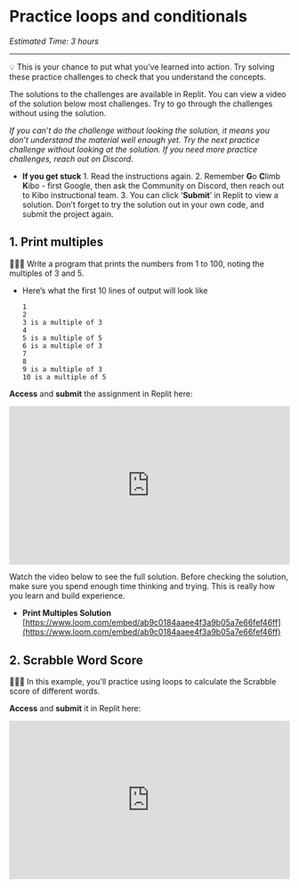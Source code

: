 # Practice loops and conditionals

_Estimated Time: 3 hours_

---

<aside>

💡 This is your chance to put what you’ve learned into action. Try solving these practice challenges to check that you understand the concepts.

The solutions to the challenges are available in Replit. You can view a video of the solution below most challenges. Try to go through the challenges without using the solution.

_If you can’t do the challenge without looking the solution, it means you don’t understand the material well enough yet. Try the next practice challenge without looking at the solution. If you need more practice challenges, reach out on Discord._

- **If you get stuck** 1. Read the instructions again. 2. Remember **G**o **C**limb **K**ibo - first Google, then ask the Community on Discord, then reach out to Kibo instructional team. 3. You can click ‘**Submit**’ in Replit to view a solution. Don’t forget to try the solution out in your own code, and submit the project again.
</aside>

## 1. Print multiples

<aside>

👩🏿‍💻 Write a program that prints the numbers from 1 to 100, noting the multiples of 3 and 5.

- Here’s what the first 10 lines of output will look like
  ```
  1
  2
  3 is a multiple of 3
  4
  5 is a multiple of 5
  6 is a multiple of 3
  7
  8
  9 is a multiple of 3
  10 is a multiple of 5
  ```

**Access** and **submit** the assignment in Replit here: <div style="position: relative; padding-bottom: 56.25%; height: 0;"><iframe src="https://replit.com/team/kibo-fpwp5/P31-Print-Multiples" frameborder="0" webkitallowfullscreen mozallowfullscreen allowfullscreen style="position: absolute; top: 0; left: 0; width: 100%; height: 100%;"></iframe></div>

</aside>

<aside>

Watch the video below to see the full solution. Before checking the solution, make sure you spend enough time thinking and trying. This is really how you learn and build experience.

- **Print Multiples Solution**
  [https://www.loom.com/embed/ab9c0184aaee4f3a9b05a7e66fef46ff](https://www.loom.com/embed/ab9c0184aaee4f3a9b05a7e66fef46ff)

</aside>

## 2. Scrabble Word Score

<aside>

👩🏿‍💻 In this example, you'll practice using loops to calculate the Scrabble score of different words.

**Access** and **submit** it in Replit here: <div style="position: relative; padding-bottom: 56.25%; height: 0;"><iframe src="https://replit.com/team/kibo-fpwp5/P32-Scrabble-Word-Score" frameborder="0" webkitallowfullscreen mozallowfullscreen allowfullscreen style="position: absolute; top: 0; left: 0; width: 100%; height: 100%;"></iframe></div>

</aside>
